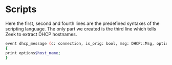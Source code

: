 # Scripts

Here the first, second and fourth lines are the predefined syntaxes of the scripting language. The only part we created is the third line which tells Zeek to extract DHCP hostnames.

```bash
event dhcp_message (c: connection, is_orig: bool, msg: DHCP::Msg, options: DHCP::Options)
{
print options$host_name;
}
```
